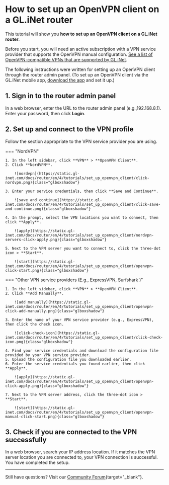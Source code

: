 # How to set up an OpenVPN client on a GL.iNet router

This tutorial will show you **how to set up an OpenVPN client on a GL.iNet router**. 

Before you start, you will need an active subscription with a VPN service provider that supports the OpenVPN manual configuration. [See a list of OpenVPN-compatible VPNs that are supported by GL.iNet](https://www.gl-inet.com/solutions/vpn/). 

The following instructions were written for setting up an OpenVPN client through the router admin panel.  (To set up an OpenVPN client via the GL.iNet mobile app, [download the app](https://www.gl-inet.com/app/) and set it up.)

## 1. Sign in to the router admin panel 

In a web browser, enter the URL to the router admin panel (e.g.,192.168.8.1).  Enter your password, then click **Login**. 

## 2. Set up and connect to the VPN profile 

Follow the section appropriate to the VPN service provider you are using. 

=== "NordVPN"

    1. In the left sidebar, click **VPN** > **OpenVPN Client**.
    2. Click **NordVPN**.

        ![nordvpn](https://static.gl-inet.com/docs/router/en/4/tutorials/set_up_openvpn_client/click-nordvpn.png){class="glboxshadow"}

    3. Enter your service credentials, then click **Save and Continue**. 

        ![save and continue](https://static.gl-inet.com/docs/router/en/4/tutorials/set_up_openvpn_client/click-save-and-continue.png){class="glboxshadow"}

    4. In the prompt, select the VPN locations you want to connect, then click **Apply**. 

        ![apply](https://static.gl-inet.com/docs/router/en/4/tutorials/set_up_openvpn_client/nordvpn-servers-click-apply.png){class="glboxshadow"}

    5. Next to the VPN server you want to connect to, click the three-dot icon > **Start**. 

        ![start](https://static.gl-inet.com/docs/router/en/4/tutorials/set_up_openvpn_client/openvpn-click-start.png){class="glboxshadow"}

=== "Other VPN service providers (E.g., ExpressVPN, Surfshark )"

    1. In the left sidebar, click **VPN** > **OpenVPN Client**.
    2. Click **Add Manually**. 

        ![add manually](https://static.gl-inet.com/docs/router/en/4/tutorials/set_up_openvpn_client/openvpn-click-add-manually.png){class="glboxshadow"}

    3. Enter the name of your VPN service provider (e.g., ExpressVPN), then click the check icon. 

        ![click-check-icon](https://static.gl-inet.com/docs/router/en/4/tutorials/set_up_openvpn_client/click-check-icon.png){class="glboxshadow"}

    4. Find your service credentials and download the configuration file provided by your VPN service provider. 
    5. Upload the configuration file you downloaded earlier. 
    6. Enter the service credentials you found earlier, then click **Apply**. 

        ![apply](https://static.gl-inet.com/docs/router/en/4/tutorials/set_up_openvpn_client/openvpn-click-apply.png){class="glboxshadow"}

    7. Next to the VPN server address, click the three-dot icon > **Start**. 

        ![start](https://static.gl-inet.com/docs/router/en/4/tutorials/set_up_openvpn_client/openvpn-manual-click-start.png){class="glboxshadow"}

## 3. Check if you are connected to the VPN successfully

In a web browser, search your IP address location. If it matches the VPN server location you are connected to, your VPN connection is successful. You have completed the setup. 

---

Still have questions? Visit our [Community Forum](https://forum.gl-inet.com){target="_blank"}.

